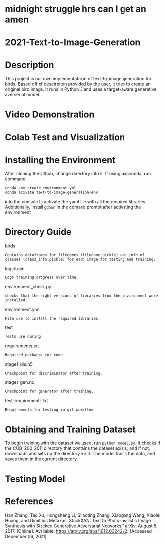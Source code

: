 # midnight struggle hrs can I get an amen

# 2021-Text-to-Image-Generation
# Description
This project is our own implementataion of text-to-image generation for birds. Based off of descirpiton provided by the user, it tries to create an original bird image. It runs in Python 3 and uses a target-aware generative averserial model.
# Video Demonstration

# Colab Test and Visualization

# Installing the Environment
After cloning the github, change directory into it. If using anaconda, run command 
```
conda env create environment.yml
conda acivate text-to-image-generation-env
``` 
into the console to activate the yaml file with all the required libraries. Additionally, install `gdown` in the comand prompt after activating the environment 
# Directory Guide
birds
```
Contains dataframes for filenames (filename.pickle) and info of classes (class_info.pickle) for each image for testing and training.
```
logs/train
```
Logs training progress over time.
```
environment_check.py
```
checks that the right versions of libraries from the environment were installed.
```
environment.yml
```
File use to install the required libraries.
```
test
```
Tests use during 
```
requirements.txt
```
Required packages for code.
```
stage1_dis.h5
```
Checkpoint for discriminator after training.
```
stage1_gen.h5
```
Checkpoint for generator after training.
```
test-requirements.txt
```
Requirements for testing in git workflow
```

# Obtaining and Training Dataset
To begin training with the dataset we used, run `python model.py`. It checks if the CUB_200_2011 directory that contains the dataset exists, and if not, downloads and sets up the directory for it. The model trains the data, and saves them in the current directory.
# Testing Model

# References
Han Zhang, Tao Xu, Hongsheng Li, Shaoting Zhang, Xiaogang Wang, Xiaolei Huang, and Dimitrius Metaxas. StackGAN: Text to Photo-realistic Image Synthesis with Stacked Generative Adversarial Networks," arXiv, August 5, 2017. [Online]. Available: https://arxiv.org/abs/1612.03242v2. [Accessed December 06, 2021]
